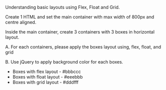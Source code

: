 Understanding basic layouts using Flex, Float and Grid.

Create 1 HTML and set the main container with max width of 800px and centre aligned.

Inside the main container, create 3 containers with 3 boxes in horizontal layout.

A. For each containers, please apply the boxes layout using, flex, float, and grid

B. Use jQuery to apply background color for each boxes.
- Boxes with flex layout - #bbbccc
- Boxes with float layout - #eeebbb
- Boxes with grid layout - #dddfff
